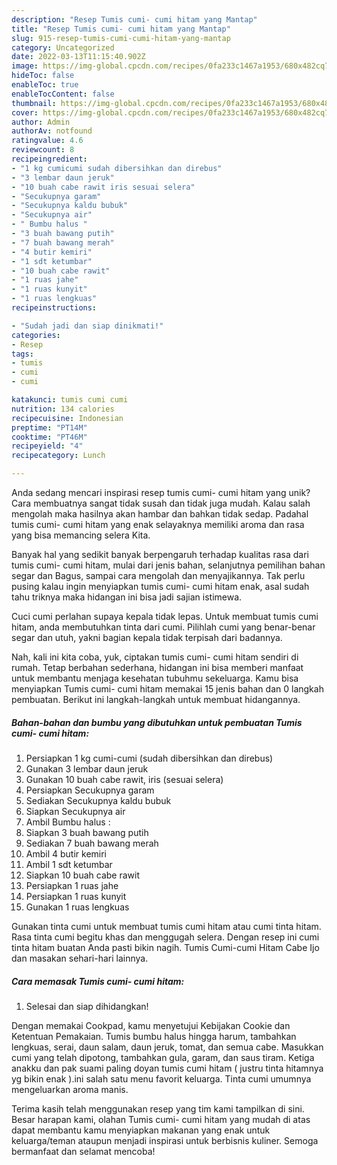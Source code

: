 ```yaml
---
description: "Resep Tumis cumi- cumi hitam yang Mantap"
title: "Resep Tumis cumi- cumi hitam yang Mantap"
slug: 915-resep-tumis-cumi-cumi-hitam-yang-mantap
category: Uncategorized
date: 2022-03-13T11:15:40.902Z
image: https://img-global.cpcdn.com/recipes/0fa233c1467a1953/680x482cq70/tumis-cumi-cumi-hitam-foto-resep-utama.jpg
hideToc: false
enableToc: true
enableTocContent: false
thumbnail: https://img-global.cpcdn.com/recipes/0fa233c1467a1953/680x482cq70/tumis-cumi-cumi-hitam-foto-resep-utama.jpg
cover: https://img-global.cpcdn.com/recipes/0fa233c1467a1953/680x482cq70/tumis-cumi-cumi-hitam-foto-resep-utama.jpg
author: Admin
authorAv: notfound
ratingvalue: 4.6
reviewcount: 8
recipeingredient:
- "1 kg cumicumi sudah dibersihkan dan direbus"
- "3 lembar daun jeruk"
- "10 buah cabe rawit iris sesuai selera"
- "Secukupnya garam"
- "Secukupnya kaldu bubuk"
- "Secukupnya air"
- " Bumbu halus "
- "3 buah bawang putih"
- "7 buah bawang merah"
- "4 butir kemiri"
- "1 sdt ketumbar"
- "10 buah cabe rawit"
- "1 ruas jahe"
- "1 ruas kunyit"
- "1 ruas lengkuas"
recipeinstructions:

- "Sudah jadi dan siap dinikmati!"
categories:
- Resep
tags:
- tumis
- cumi
- cumi

katakunci: tumis cumi cumi 
nutrition: 134 calories
recipecuisine: Indonesian
preptime: "PT14M"
cooktime: "PT46M"
recipeyield: "4"
recipecategory: Lunch

---
```





Anda sedang mencari inspirasi resep tumis cumi- cumi hitam yang unik? Cara membuatnya sangat tidak susah dan tidak juga mudah. Kalau salah mengolah maka hasilnya akan hambar dan bahkan tidak sedap. Padahal tumis cumi- cumi hitam yang enak selayaknya memiliki aroma dan rasa yang bisa memancing selera Kita.





Banyak hal yang sedikit banyak berpengaruh terhadap kualitas rasa dari tumis cumi- cumi hitam, mulai dari jenis bahan, selanjutnya pemilihan bahan segar dan Bagus, sampai cara mengolah dan menyajikannya. Tak perlu pusing kalau ingin menyiapkan tumis cumi- cumi hitam enak,      asal sudah tahu triknya maka hidangan ini bisa jadi sajian istimewa.














Cuci cumi perlahan supaya kepala tidak lepas. Untuk membuat tumis cumi hitam, anda membutuhkan tinta dari cumi. Pilihlah cumi yang benar-benar segar dan utuh, yakni bagian kepala tidak terpisah dari badannya.






Nah, kali ini kita coba, yuk, ciptakan tumis cumi- cumi hitam sendiri di rumah. Tetap berbahan sederhana, hidangan ini bisa memberi manfaat untuk membantu menjaga kesehatan tubuhmu sekeluarga. Kamu bisa menyiapkan Tumis cumi- cumi hitam memakai 15 jenis bahan dan 0 langkah pembuatan. Berikut ini langkah-langkah untuk membuat hidangannya.

<!--inarticleads1-->

##### Bahan-bahan dan bumbu yang dibutuhkan untuk pembuatan Tumis cumi- cumi hitam:

1. Persiapkan 1 kg cumi-cumi (sudah dibersihkan dan direbus)
1. Gunakan 3 lembar daun jeruk
1. Gunakan 10 buah cabe rawit, iris (sesuai selera)
1. Persiapkan Secukupnya garam
1. Sediakan Secukupnya kaldu bubuk
1. Siapkan Secukupnya air
1. Ambil  Bumbu halus :
1. Siapkan 3 buah bawang putih
1. Sediakan 7 buah bawang merah
1. Ambil 4 butir kemiri
1. Ambil 1 sdt ketumbar
1. Siapkan 10 buah cabe rawit
1. Persiapkan 1 ruas jahe
1. Persiapkan 1 ruas kunyit
1. Gunakan 1 ruas lengkuas


Gunakan tinta cumi untuk membuat tumis cumi hitam atau cumi tinta hitam. Rasa tinta cumi begitu khas dan menggugah selera. Dengan resep ini cumi tinta hitam buatan Anda pasti bikin nagih. Tumis Cumi-cumi Hitam Cabe Ijo dan masakan sehari-hari lainnya. 

<!--inarticleads2-->

##### Cara memasak Tumis cumi- cumi hitam:


1. Selesai dan siap dihidangkan!

Dengan memakai Cookpad, kamu menyetujui Kebijakan Cookie dan Ketentuan Pemakaian. Tumis bumbu halus hingga harum, tambahkan lengkuas, serai, daun salam, daun jeruk, tomat, dan semua cabe. Masukkan cumi yang telah dipotong, tambahkan gula, garam, dan saus tiram. Ketiga anakku dan pak suami paling doyan tumis cumi hitam ( justru tinta hitamnya yg bikin enak ).ini salah satu menu favorit keluarga. Tinta cumi umumnya mengeluarkan aroma manis. 

Terima kasih telah menggunakan resep yang tim kami tampilkan di sini. Besar harapan kami, olahan Tumis cumi- cumi hitam yang mudah di atas dapat membantu kamu menyiapkan makanan yang enak untuk keluarga/teman ataupun menjadi inspirasi untuk berbisnis kuliner. Semoga bermanfaat dan selamat mencoba!

